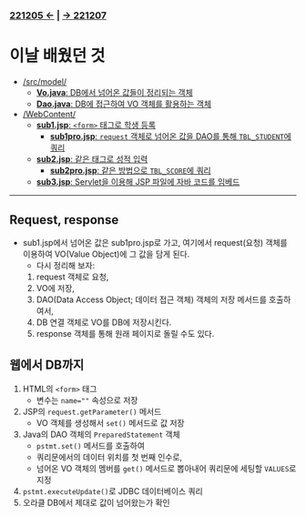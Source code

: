 ﻿#
### [221205 ←](../../../221205-230127_JSP/22-12/221205/) | [→ 221207](../../../221205-230127_JSP/22-12/221207/)

# 이날 배웠던 것

- [/src/model/](../../../221205-230127_JSP/22-12/221206/jspstudy56/HighScore/src/model/)
    - [**Vo.java**: DB에서 넘어온 값들이 정리되는 객체](../../../221205-230127_JSP/22-12/221206/jspstudy56/HighScore/src/model/Vo.java)
    - [**Dao.java**: DB에 접근하여 VO 객체를 활용하는 객체](../../../221205-230127_JSP/22-12/221206/jspstudy56/HighScore/src/model/Dao.java)
- [/WebContent/](../../../221205-230127_JSP/22-12/221206/jspstudy56/HighScore/WebContent/)
    - [**sub1.jsp**: `<form>` 태그로 학생 등록](../../../221205-230127_JSP/22-12/221206/jspstudy56/HighScore/WebContent/sub1.jsp)
        - [**sub1pro.jsp**: `request` 객체로 넘어온 값을 DAO를 통해 `TBL_STUDENT`에 쿼리](../../../221205-230127_JSP/22-12/221206/jspstudy56/HighScore/WebContent/sub1pro.jsp)
    - [**sub2.jsp**: 같은 태그로 성적 입력](../../../221205-230127_JSP/22-12/221206/jspstudy56/HighScore/WebContent/sub2.jsp)
        - [**sub2pro.jsp**: 같은 방법으로 `TBL_SCORE`에 쿼리](../../../221205-230127_JSP/22-12/221206/jspstudy56/HighScore/WebContent/sub2pro.jsp)
    - [**sub3.jsp**: Servlet을 이용해 JSP 파일에 자바 코드를 임베드](../../../221205-230127_JSP/22-12/221206/jspstudy56/HighScore/WebContent/sub3.jsp)

---

## Request, response

- sub1.jsp에서 넘어온 값은 sub1pro.jsp로 가고, 여기에서 request(요청) 객체를 이용하여 VO(Value Object)에 그 값을 담게 된다.
    - 다시 정리해 보자:
    1. request 객체로 요청,
    1. VO에 저장,
    1. DAO(Data Access Object; 데이터 접근 객체) 객체의 저장 메서드를 호출하여서,
    1. DB 연결 객체로 VO를 DB에 저장시킨다.
    1. response 객체를 통해 원래 페이지로 돌릴 수도 있다. 

## 웹에서 DB까지

1. HTML의 `<form>` 태그
    - 변수는 `name=""` 속성으로 저장
1. JSP의 `request.getParameter()` 메서드
    - VO 객체를 생성해서 `set()` 메서드로 값 저장
1. Java의 DAO 객체의 `PreparedStatement` 객체
    - `pstmt.set()` 메서드를 호출하여
    - 쿼리문에서의 데이터 위치를 첫 번째 인수로,
    - 넘어온 VO 객체의 멤버를 `get()` 메서드로 뽑아내어 쿼리문에 세팅할 `VALUES`로 지정
1. `pstmt.executeUpdate()`로 JDBC 데이터베이스 쿼리
1. 오라클 DB에서 제대로 값이 넘어왔는가 확인